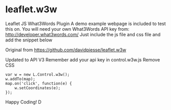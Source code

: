 # leaflet.w3w
Leaflet JS What3Words Plugin
A demo example webpage is included to test this on.
You will need your own What3Words API key from: http://developer.what3words.com/
Just include the js file and css file and add the snippet below

Original from https://github.com/davidpiesse/leaflet.w3w

Updated to API V3
Remember add your api key in control.w3w.js
Remove CSS

	var w = new L.Control.w3w();
	w.addTo(map);
	map.on('click', function(e) {
	    w.setCoordinates(e);
	});

Happy Coding!
D
